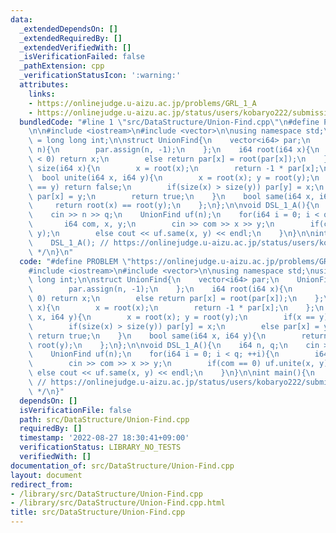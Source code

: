```yaml
---
data:
  _extendedDependsOn: []
  _extendedRequiredBy: []
  _extendedVerifiedWith: []
  _isVerificationFailed: false
  _pathExtension: cpp
  _verificationStatusIcon: ':warning:'
  attributes:
    links:
    - https://onlinejudge.u-aizu.ac.jp/problems/GRL_1_A
    - https://onlinejudge.u-aizu.ac.jp/status/users/kobaryo222/submissions/1/DSL_1_A/judge/3892722/C++14
  bundledCode: "#line 1 \"src/DataStructure/Union-Find.cpp\"\n#define PROBLEM \"https://onlinejudge.u-aizu.ac.jp/problems/GRL_1_A\"\
    \n\n#include <iostream>\n#include <vector>\n\nusing namespace std;\nusing i64\
    \ = long long int;\n\nstruct UnionFind{\n    vector<i64> par;\n    UnionFind(i64\
    \ n){\n        par.assign(n, -1);\n    };\n    i64 root(i64 x){\n        if(par[x]\
    \ < 0) return x;\n        else return par[x] = root(par[x]);\n    };\n    i64\
    \ size(i64 x){\n        x = root(x);\n        return -1 * par[x];\n    };\n  \
    \  bool unite(i64 x, i64 y){\n        x = root(x); y = root(y);\n        if(x\
    \ == y) return false;\n        if(size(x) > size(y)) par[y] = x;\n        else\
    \ par[x] = y;\n        return true;\n    }\n    bool same(i64 x, i64 y){\n   \
    \     return root(x) == root(y);\n    };\n};\n\nvoid DSL_1_A(){\n    i64 n, q;\n\
    \    cin >> n >> q;\n    UnionFind uf(n);\n    for(i64 i = 0; i < q; ++i){\n \
    \       i64 com, x, y;\n        cin >> com >> x >> y;\n        if(com == 0) uf.unite(x,\
    \ y);\n        else cout << uf.same(x, y) << endl;\n    }\n}\n\nint main(){\n\
    \    DSL_1_A(); // https://onlinejudge.u-aizu.ac.jp/status/users/kobaryo222/submissions/1/DSL_1_A/judge/3892722/C++14\
    \ */\n}\n"
  code: "#define PROBLEM \"https://onlinejudge.u-aizu.ac.jp/problems/GRL_1_A\"\n\n\
    #include <iostream>\n#include <vector>\n\nusing namespace std;\nusing i64 = long\
    \ long int;\n\nstruct UnionFind{\n    vector<i64> par;\n    UnionFind(i64 n){\n\
    \        par.assign(n, -1);\n    };\n    i64 root(i64 x){\n        if(par[x] <\
    \ 0) return x;\n        else return par[x] = root(par[x]);\n    };\n    i64 size(i64\
    \ x){\n        x = root(x);\n        return -1 * par[x];\n    };\n    bool unite(i64\
    \ x, i64 y){\n        x = root(x); y = root(y);\n        if(x == y) return false;\n\
    \        if(size(x) > size(y)) par[y] = x;\n        else par[x] = y;\n       \
    \ return true;\n    }\n    bool same(i64 x, i64 y){\n        return root(x) ==\
    \ root(y);\n    };\n};\n\nvoid DSL_1_A(){\n    i64 n, q;\n    cin >> n >> q;\n\
    \    UnionFind uf(n);\n    for(i64 i = 0; i < q; ++i){\n        i64 com, x, y;\n\
    \        cin >> com >> x >> y;\n        if(com == 0) uf.unite(x, y);\n       \
    \ else cout << uf.same(x, y) << endl;\n    }\n}\n\nint main(){\n    DSL_1_A();\
    \ // https://onlinejudge.u-aizu.ac.jp/status/users/kobaryo222/submissions/1/DSL_1_A/judge/3892722/C++14\
    \ */\n}"
  dependsOn: []
  isVerificationFile: false
  path: src/DataStructure/Union-Find.cpp
  requiredBy: []
  timestamp: '2022-08-27 18:30:41+09:00'
  verificationStatus: LIBRARY_NO_TESTS
  verifiedWith: []
documentation_of: src/DataStructure/Union-Find.cpp
layout: document
redirect_from:
- /library/src/DataStructure/Union-Find.cpp
- /library/src/DataStructure/Union-Find.cpp.html
title: src/DataStructure/Union-Find.cpp
---
```


